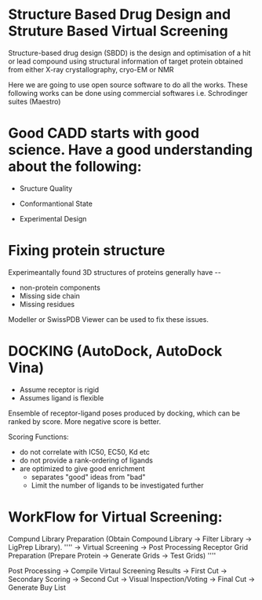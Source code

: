 # Structure Based Drug Design and Struture Based Virtual Screening

Structure-based drug design (SBDD) is the design and optimisation of a hit or lead compound using structural information of target protein obtained from either X-ray crystallography, cryo-EM or NMR

Here we are going to use open source software to do all the works. These following works can be done using commercial softwares i.e. Schrodinger suites (Maestro)

# Good CADD starts with good science. Have a good understanding about the following: #####

* Sructure Quality

* Conformantional State

* Experimental Design

# Fixing protein structure

Experimeantally found 3D structures of proteins generally have --

* non-protein components
* Missing side chain
* Missing residues

Modeller or SwissPDB Viewer can be used to fix these issues.


# DOCKING (AutoDock, AutoDock Vina) #####

* Assume receptor is rigid
* Assumes ligand is flexible

Ensemble of receptor-ligand poses produced by docking, which can be  ranked by score. More negative score is better. 

Scoring Functions:
* do not correlate with IC50, EC50, Kd etc
* do not provide a rank-ordering of ligands
* are optimized to give good enrichment
    * separates "good" ideas from "bad"
    * Limit the number of ligands to be investigated further
    
    
# WorkFlow for Virtual Screening:

Compund Library Preparation (Obtain Compound Library -> Filter Library -> LigPrep Library).   ''''   -> Virtual Screening -> Post Processing 
Receptor Grid Preparation (Prepare Protein -> Generate Grids -> Test Grids)                   ''''                                 
    
Post Processing -> Compile Virtaul Screening Results -> First Cut -> Secondary Scoring -> Second Cut -> Visual Inspection/Voting -> Final Cut -> Generate Buy List    
    
                            
